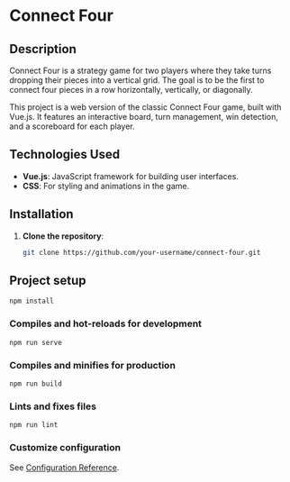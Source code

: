 # Connect Four

## Description

Connect Four is a strategy game for two players where they take turns dropping their pieces into a vertical grid. The goal is to be the first to connect four pieces in a row horizontally, vertically, or diagonally.

This project is a web version of the classic Connect Four game, built with Vue.js. It features an interactive board, turn management, win detection, and a scoreboard for each player.

## Technologies Used

- **Vue.js**: JavaScript framework for building user interfaces.
- **CSS**: For styling and animations in the game.

## Installation

1. **Clone the repository**:
   ```bash
   git clone https://github.com/your-username/connect-four.git

## Project setup
```
npm install
```

### Compiles and hot-reloads for development
```
npm run serve
```

### Compiles and minifies for production
```
npm run build
```

### Lints and fixes files
```
npm run lint
```

### Customize configuration
See [Configuration Reference](https://cli.vuejs.org/config/).
